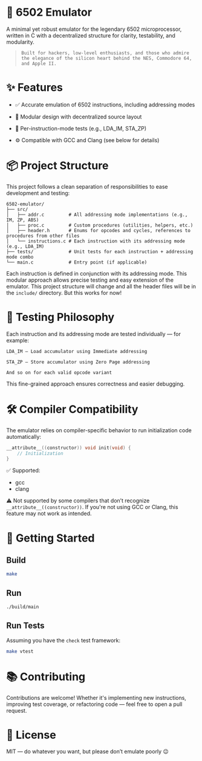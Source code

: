 # 🧠 6502 Emulator

A minimal yet robust emulator for the legendary 6502 microprocessor, written in C with a decentralized structure for clarity, testability, and modularity.

>     Built for hackers, low-level enthusiasts, and those who admire the elegance of the silicon heart behind the NES, Commodore 64, and Apple II.

# ✨ Features

- ✅ Accurate emulation of 6502 instructions, including addressing modes

- 🧩 Modular design with decentralized source layout

- 🧪 Per-instruction-mode tests (e.g., LDA_IM, STA_ZP)

- ⚙️ Compatible with GCC and Clang (see below for details)

# 📦 Project Structure

This project follows a clean separation of responsibilities to ease development and testing:

```
6502-emulator/
├── src/
│   ├── addr.c         # All addressing mode implementations (e.g., IM, ZP, ABS)
│   ├── proc.c         # Custom procedures (utilities, helpers, etc.)
│   ├── header.h       # Enums for opcodes and cycles, references to procedures from other files
│   └── instructions.c # Each instruction with its addressing mode (e.g., LDA_IM)
├── tests/             # Unit tests for each instruction + addressing mode combo
└── main.c             # Entry point (if applicable)
```

Each instruction is defined in conjunction with its addressing mode. This modular approach allows precise testing and easy extension of the emulator.
This project structure will change and all the header files will be in the `include/` directory. But this works for now!

# 🧪 Testing Philosophy

Each instruction and its addressing mode are tested individually — for example:

    LDA_IM — Load accumulator using Immediate addressing

    STA_ZP — Store accumulator using Zero Page addressing

    And so on for each valid opcode variant

This fine-grained approach ensures correctness and easier debugging.

# 🛠 Compiler Compatibility

The emulator relies on compiler-specific behavior to run initialization code automatically:

```C 
__attribute__((constructor)) void init(void) {
    // Initialization
}
```

✅ Supported:
- gcc
- clang

⚠️ Not supported by some compilers that don’t recognize `__attribute__((constructor))`. If you're not using GCC or Clang, this feature may not work as intended.

# 🚀 Getting Started
## Build
```bash
make
```
## Run
```bash
./build/main
```
## Run Tests
Assuming you have the `check` test framework:
```bash
make vtest
```
# 📚 Contributing
Contributions are welcome! Whether it's implementing new instructions, improving test coverage, or refactoring code — feel free to open a pull request.
# 📜 License
MIT — do whatever you want, but please don’t emulate poorly 😉
